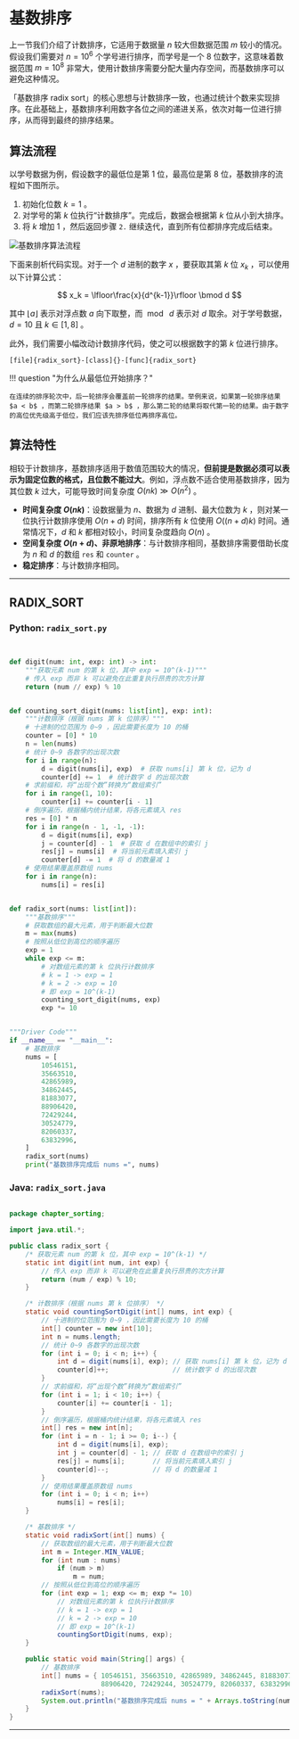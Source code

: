 # 基数排序

上一节我们介绍了计数排序，它适用于数据量 $n$ 较大但数据范围 $m$ 较小的情况。假设我们需要对 $n = 10^6$ 个学号进行排序，而学号是一个 $8$ 位数字，这意味着数据范围 $m = 10^8$ 非常大，使用计数排序需要分配大量内存空间，而基数排序可以避免这种情况。

「基数排序 radix sort」的核心思想与计数排序一致，也通过统计个数来实现排序。在此基础上，基数排序利用数字各位之间的递进关系，依次对每一位进行排序，从而得到最终的排序结果。

## 算法流程

以学号数据为例，假设数字的最低位是第 $1$ 位，最高位是第 $8$ 位，基数排序的流程如下图所示。

1. 初始化位数 $k = 1$ 。
2. 对学号的第 $k$ 位执行“计数排序”。完成后，数据会根据第 $k$ 位从小到大排序。
3. 将 $k$ 增加 $1$ ，然后返回步骤 `2.` 继续迭代，直到所有位都排序完成后结束。

![基数排序算法流程](radix_sort.assets/radix_sort_overview.png)

下面来剖析代码实现。对于一个 $d$ 进制的数字 $x$ ，要获取其第 $k$ 位 $x_k$ ，可以使用以下计算公式：

$$
x_k = \lfloor\frac{x}{d^{k-1}}\rfloor \bmod d
$$

其中 $\lfloor a \rfloor$ 表示对浮点数 $a$ 向下取整，而 $\bmod \: d$ 表示对 $d$ 取余。对于学号数据，$d = 10$ 且 $k \in [1, 8]$ 。

此外，我们需要小幅改动计数排序代码，使之可以根据数字的第 $k$ 位进行排序。

```src
[file]{radix_sort}-[class]{}-[func]{radix_sort}
```

!!! question "为什么从最低位开始排序？"

    在连续的排序轮次中，后一轮排序会覆盖前一轮排序的结果。举例来说，如果第一轮排序结果 $a < b$ ，而第二轮排序结果 $a > b$ ，那么第二轮的结果将取代第一轮的结果。由于数字的高位优先级高于低位，我们应该先排序低位再排序高位。

## 算法特性

相较于计数排序，基数排序适用于数值范围较大的情况，**但前提是数据必须可以表示为固定位数的格式，且位数不能过大**。例如，浮点数不适合使用基数排序，因为其位数 $k$ 过大，可能导致时间复杂度 $O(nk) \gg O(n^2)$ 。

- **时间复杂度 $O(nk)$**：设数据量为 $n$、数据为 $d$ 进制、最大位数为 $k$ ，则对某一位执行计数排序使用 $O(n + d)$ 时间，排序所有 $k$ 位使用 $O((n + d)k)$ 时间。通常情况下，$d$ 和 $k$ 都相对较小，时间复杂度趋向 $O(n)$ 。
- **空间复杂度 $O(n + d)$、非原地排序**：与计数排序相同，基数排序需要借助长度为 $n$ 和 $d$ 的数组 `res` 和 `counter` 。
- **稳定排序**：与计数排序相同。



-----------------------------------------------------------------

## RADIX_SORT
### Python: `radix_sort.py`
```python


def digit(num: int, exp: int) -> int:
    """获取元素 num 的第 k 位，其中 exp = 10^(k-1)"""
    # 传入 exp 而非 k 可以避免在此重复执行昂贵的次方计算
    return (num // exp) % 10


def counting_sort_digit(nums: list[int], exp: int):
    """计数排序（根据 nums 第 k 位排序）"""
    # 十进制的位范围为 0~9 ，因此需要长度为 10 的桶
    counter = [0] * 10
    n = len(nums)
    # 统计 0~9 各数字的出现次数
    for i in range(n):
        d = digit(nums[i], exp)  # 获取 nums[i] 第 k 位，记为 d
        counter[d] += 1  # 统计数字 d 的出现次数
    # 求前缀和，将“出现个数”转换为“数组索引”
    for i in range(1, 10):
        counter[i] += counter[i - 1]
    # 倒序遍历，根据桶内统计结果，将各元素填入 res
    res = [0] * n
    for i in range(n - 1, -1, -1):
        d = digit(nums[i], exp)
        j = counter[d] - 1  # 获取 d 在数组中的索引 j
        res[j] = nums[i]  # 将当前元素填入索引 j
        counter[d] -= 1  # 将 d 的数量减 1
    # 使用结果覆盖原数组 nums
    for i in range(n):
        nums[i] = res[i]


def radix_sort(nums: list[int]):
    """基数排序"""
    # 获取数组的最大元素，用于判断最大位数
    m = max(nums)
    # 按照从低位到高位的顺序遍历
    exp = 1
    while exp <= m:
        # 对数组元素的第 k 位执行计数排序
        # k = 1 -> exp = 1
        # k = 2 -> exp = 10
        # 即 exp = 10^(k-1)
        counting_sort_digit(nums, exp)
        exp *= 10


"""Driver Code"""
if __name__ == "__main__":
    # 基数排序
    nums = [
        10546151,
        35663510,
        42865989,
        34862445,
        81883077,
        88906420,
        72429244,
        30524779,
        82060337,
        63832996,
    ]
    radix_sort(nums)
    print("基数排序完成后 nums =", nums)
```

### Java: `radix_sort.java`
```java

package chapter_sorting;

import java.util.*;

public class radix_sort {
    /* 获取元素 num 的第 k 位，其中 exp = 10^(k-1) */
    static int digit(int num, int exp) {
        // 传入 exp 而非 k 可以避免在此重复执行昂贵的次方计算
        return (num / exp) % 10;
    }

    /* 计数排序（根据 nums 第 k 位排序） */
    static void countingSortDigit(int[] nums, int exp) {
        // 十进制的位范围为 0~9 ，因此需要长度为 10 的桶
        int[] counter = new int[10];
        int n = nums.length;
        // 统计 0~9 各数字的出现次数
        for (int i = 0; i < n; i++) {
            int d = digit(nums[i], exp); // 获取 nums[i] 第 k 位，记为 d
            counter[d]++;                // 统计数字 d 的出现次数
        }
        // 求前缀和，将“出现个数”转换为“数组索引”
        for (int i = 1; i < 10; i++) {
            counter[i] += counter[i - 1];
        }
        // 倒序遍历，根据桶内统计结果，将各元素填入 res
        int[] res = new int[n];
        for (int i = n - 1; i >= 0; i--) {
            int d = digit(nums[i], exp);
            int j = counter[d] - 1; // 获取 d 在数组中的索引 j
            res[j] = nums[i];       // 将当前元素填入索引 j
            counter[d]--;           // 将 d 的数量减 1
        }
        // 使用结果覆盖原数组 nums
        for (int i = 0; i < n; i++)
            nums[i] = res[i];
    }

    /* 基数排序 */
    static void radixSort(int[] nums) {
        // 获取数组的最大元素，用于判断最大位数
        int m = Integer.MIN_VALUE;
        for (int num : nums)
            if (num > m)
                m = num;
        // 按照从低位到高位的顺序遍历
        for (int exp = 1; exp <= m; exp *= 10)
            // 对数组元素的第 k 位执行计数排序
            // k = 1 -> exp = 1
            // k = 2 -> exp = 10
            // 即 exp = 10^(k-1)
            countingSortDigit(nums, exp);
    }

    public static void main(String[] args) {
        // 基数排序
        int[] nums = { 10546151, 35663510, 42865989, 34862445, 81883077,
                       88906420, 72429244, 30524779, 82060337, 63832996 };
        radixSort(nums);
        System.out.println("基数排序完成后 nums = " + Arrays.toString(nums));
    }
}
```




-----------------------------------------------------------------

